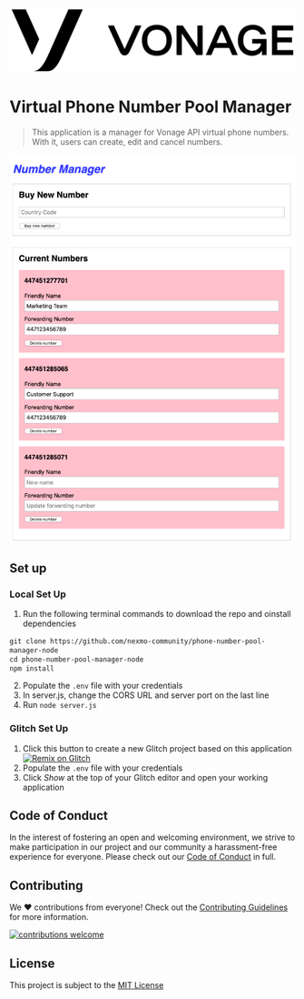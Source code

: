 ![Vonage](./public/vonage.png)

# Virtual Phone Number Pool Manager

> This application is a manager for Vonage API virtual phone numbers. With it, users can create, edit and cancel numbers.

![Vonage](./public/application.png)

## Set up

### Local Set Up

1. Run the following terminal commands to download the repo and oinstall dependencies

```
git clone https://github.com/nexmo-community/phone-number-pool-manager-node
cd phone-number-pool-manager-node
npm install
```

2. Populate the `.env` file with your credentials
3. In server.js, change the CORS URL and server port on the last line
4. Run `node server.js`

### Glitch Set Up

1. Click this button to create a new Glitch project based on this application
[![Remix on Glitch](https://cdn.glitch.com/2703baf2-b643-4da7-ab91-7ee2a2d00b5b%2Fremix-button.svg)](https://glitch.com/edit/#!/import/github/nexmo-community/phone-number-pool-manager-node)
2. Populate the `.env` file with your credentials
3. Click _Show_ at the top of your Glitch editor and open your working application

[contributing]: CONTRIBUTING.md "Contributing"

## Code of Conduct

In the interest of fostering an open and welcoming environment, we strive to make participation in our project and our community a harassment-free experience for everyone. Please check out our [Code of Conduct][coc] in full.

## Contributing
We :heart: contributions from everyone! Check out the [Contributing Guidelines][contributing] for more information.

[![contributions welcome][contribadge]][issues]

## License

This project is subject to the [MIT License][license]

[logo]: vonage_logo.png "Vonage"
[contribadge]: https://img.shields.io/badge/contributions-welcome-brightgreen.svg?style=flat "Contributions Welcome"

[coc]: CODE_OF_CONDUCT.md "Code of Conduct"
[contributing]: CONTRIBUTING.md "Contributing"
[license]: LICENSE "MIT License"

[issues]: ./../../issues "Issues"
